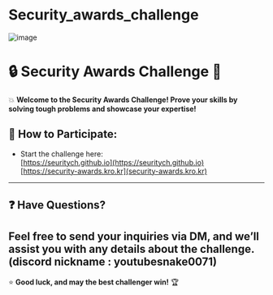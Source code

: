 # Security_awards_challenge

![image](https://github.com/user-attachments/assets/e9419e04-bf6c-4917-b384-2fbe23c40539)



# :lock: Security Awards Challenge :key:

:boom: **Welcome to the Security Awards Challenge! Prove your skills by solving tough problems and showcase your expertise!**

## :link: How to Participate:
- Start the challenge here:  
  [https://seuritych.github.io](https://seuritych.github.io)  
  [https://security-awards.kro.kr](security-awards.kro.kr)

---

## :question: Have Questions?
Feel free to send your inquiries via **DM**, and we’ll assist you with any details about the challenge.
(discord nickname : youtubesnake0071)
--- 
:star: **Good luck, and may the best challenger win!** :trophy:
